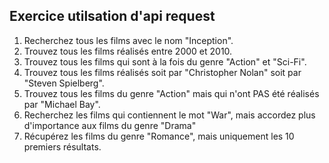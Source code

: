 ## Exercice utilsation d'api request

1. Recherchez tous les films avec le nom "Inception".
2. Trouvez tous les films réalisés entre 2000 et 2010.
3. Trouvez tous les films qui sont à la fois du genre "Action" et "Sci-Fi".
4. Trouvez tous les films réalisés soit par "Christopher Nolan" soit par "Steven Spielberg".
5. Trouvez tous les films du genre "Action" mais qui n'ont PAS été réalisés par "Michael Bay".
6. Recherchez les films qui contiennent le mot "War", mais accordez plus d'importance aux films du genre "Drama"
7. Récupérez les films du genre "Romance", mais uniquement les 10 premiers résultats.